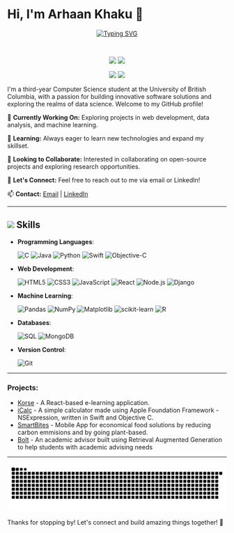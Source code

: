 # Hi, I'm Arhaan Khaku 👋

<p align="center">
  <a href="https://github.com/DenverCoder1/readme-typing-svg">
    <img src="https://readme-typing-svg.herokuapp.com?font=Inter&color=a397e6&size=25&center=true&vCenter=true&width=600&height=100&lines=Student+at+University+of+British+Columbia;Major+in+Computer+Science;Minor+in+Data+Science;Student+Developer;Active+Learner/Researcher;Welcome&speed=100" alt="Typing SVG">
  </a>
</p>



<br>

<p align="center">
  <img src="https://github-readme-stats.vercel.app/api?username=Arhaankk&show_icons=true&theme=tokyonight">
  <img src="https://github-readme-streak-stats.herokuapp.com/?user=Arhaankk&theme=tokyonight">
</p>

<p align="center">
  <img src="https://github-readme-stats.vercel.app/api/top-langs/?username=Arhaankk&theme=tokyonight">
  <img src="https://github-readme-stats.vercel.app/api?username=Arhaankk&show_icons=true&locale=en&count_private=true&hide_rank=true&custom_title=My%20GitHub%20Stats&disable_animations=true&theme=tokyonight">
</p>

I'm a third-year Computer Science student at the University of British Columbia, with a passion for building innovative software solutions and exploring the realms of data science. Welcome to my GitHub profile!

🔭 **Currently Working On:** Exploring projects in web development, data analysis, and machine learning.

🌱 **Learning:** Always eager to learn new technologies and expand my skillset.

👯 **Looking to Collaborate:** Interested in collaborating on open-source projects and exploring research opportunities.

💬 **Let's Connect:** Feel free to reach out to me via email or LinkedIn!

📫 **Contact:** [Email](arhaan1905@gmail.com) | [LinkedIn](https://www.linkedin.com/in/arhaankhaku)

---

## <img src="https://media2.giphy.com/media/QssGEmpkyEOhBCb7e1/giphy.gif?cid=ecf05e47a0n3gi1bfqntqmob8g9aid1oyj2wr3ds3mg700bl&rid=giphy.gif" width="25"> <b>Skills</b>

<p align="center">

- **Programming Languages**:
    
    ![C](https://img.shields.io/badge/C%20-%232370ED.svg?style=for-the-badge&logo=c&logoColor=white)
    ![Java](https://img.shields.io/badge/Java%20-%2300599C.svg?style=for-the-badge&logo=java&logoColor=white)
    ![Python](https://img.shields.io/badge/Python%20-%2314354C.svg?style=for-the-badge&logo=python&logoColor=white)
    ![Swift](https://img.shields.io/badge/Swift%20-%23FA7343.svg?style=for-the-badge&logo=swift&logoColor=white)
    ![Objective-C](https://img.shields.io/badge/Objective--C%20-%23657%2Cff.svg?style=for-the-badge&logo=objective-c&logoColor=white)
  
</p>

<p align="center">
  
- **Web Development**:

    ![HTML5](https://img.shields.io/badge/HTML5%20-%23E34F26.svg?style=for-the-badge&logo=html5&logoColor=white)
    ![CSS3](https://img.shields.io/badge/CSS3%20-%231572B6.svg?style=for-the-badge&logo=css3&logoColor=white)
    ![JavaScript](https://img.shields.io/badge/JavaScript%20-%23323330.svg?style=for-the-badge&logo=javascript&logoColor=%23F7DF1E)
    ![React](https://img.shields.io/badge/React%20-%2320232A.svg?style=for-the-badge&logo=react&logoColor=%2361DAFB)
    ![Node.js](https://img.shields.io/badge/Node.js%20-%2343853D.svg?style=for-the-badge&logo=node.js&logoColor=white)
    ![Django](https://img.shields.io/badge/Django%20-%23092E20.svg?style=for-the-badge&logo=django&logoColor=white)
</p>

<p align="center">
  
- **Machine Learning**:

    ![Pandas](https://img.shields.io/badge/Pandas%20-%23150458.svg?style=for-the-badge&logo=pandas&logoColor=white)
    ![NumPy](https://img.shields.io/badge/NumPy%20-%23013243.svg?style=for-the-badge&logo=numpy&logoColor=white)
    ![Matplotlib](https://img.shields.io/badge/Matplotlib%20-%23E24A33.svg?style=for-the-badge&logo=matplotlib&logoColor=white)
    ![scikit-learn](https://img.shields.io/badge/scikit--learn%20-%23F7931E.svg?style=for-the-badge&logo=scikit-learn&logoColor=white)
    ![R](https://img.shields.io/badge/R%20-%23276DC3.svg?style=for-the-badge&logo=r&logoColor=white)
</p>

<p align="center">

- **Databases**:
    
    ![SQL](https://img.shields.io/badge/SQL%20-%2300f.svg?style=for-the-badge&logo=sql&logoColor=white)
    ![MongoDB](https://img.shields.io/badge/MongoDB%20-%234ea94b.svg?style=for-the-badge&logo=mongodb&logoColor=white)
</p>

<p align="center">
   
 - **Version Control**:


    ![Git](https://img.shields.io/badge/Git%20-%23F05032.svg?style=for-the-badge&logo=git&logoColor=white)

</p>

---

### Projects:

- [Korse](#) - A React-based e-learning application.
- [iCalc](#) - A simple calculator made using Apple Foundation Framework - NSExpression, written in Swift and Objective C.
- [SmartBites](#) - Mobile App for economical food solutions by reducing carbon emmisions and by going plant-based.
- [Bolt](#) - An academic advisor built using Retrieval Augmented Generation to help students with academic advising needs

---

<p align="center">
	<img src="https://github.com/7oSkaaa/7oSkaaa/blob/output/github-contribution-grid-snake.svg?" alt="Snake Game"/>
</p>

Thanks for stopping by! Let's connect and build amazing things together! 🚀
